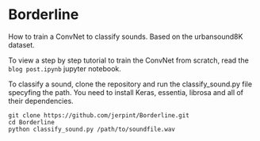 # Borderline

How to train a ConvNet to classify sounds. Based on the urbansound8K dataset. 

To view a step by step tutorial to train the ConvNet from scratch, read the `blog post.ipynb` jupyter notebook. 

To classify a sound, clone the repository and run the classify_sound.py file specyfing the path.  You need to install Keras, essentia, librosa and all of their dependencies.

~~~~
git clone https://github.com/jerpint/Borderline.git
cd Borderline
python classify_sound.py /path/to/soundfile.wav
~~~~
